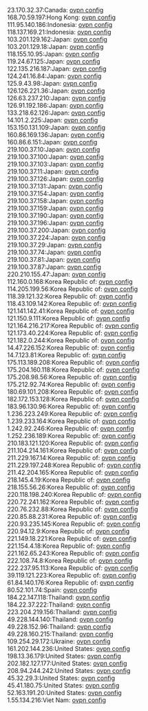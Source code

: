 23.170.32.37:Canada: [ovpn config](vpn/23_170_32_37.ovpn)  
168.70.59.197:Hong Kong: [ovpn config](vpn/168_70_59_197.ovpn)  
111.95.140.186:Indonesia: [ovpn config](vpn/111_95_140_186.ovpn)  
118.137.169.21:Indonesia: [ovpn config](vpn/118_137_169_21.ovpn)  
103.201.129.162:Japan: [ovpn config](vpn/103_201_129_162.ovpn)  
103.201.129.18:Japan: [ovpn config](vpn/103_201_129_18.ovpn)  
118.155.10.95:Japan: [ovpn config](vpn/118_155_10_95.ovpn)  
119.24.67.125:Japan: [ovpn config](vpn/119_24_67_125.ovpn)  
122.135.216.187:Japan: [ovpn config](vpn/122_135_216_187.ovpn)  
124.241.16.84:Japan: [ovpn config](vpn/124_241_16_84.ovpn)  
125.9.43.98:Japan: [ovpn config](vpn/125_9_43_98.ovpn)  
126.126.221.36:Japan: [ovpn config](vpn/126_126_221_36.ovpn)  
126.63.237.210:Japan: [ovpn config](vpn/126_63_237_210.ovpn)  
126.91.192.186:Japan: [ovpn config](vpn/126_91_192_186.ovpn)  
133.218.62.126:Japan: [ovpn config](vpn/133_218_62_126.ovpn)  
14.101.2.225:Japan: [ovpn config](vpn/14_101_2_225.ovpn)  
153.150.131.109:Japan: [ovpn config](vpn/153_150_131_109.ovpn)  
160.86.169.136:Japan: [ovpn config](vpn/160_86_169_136.ovpn)  
160.86.6.151:Japan: [ovpn config](vpn/160_86_6_151.ovpn)  
219.100.37.10:Japan: [ovpn config](vpn/219_100_37_10.ovpn)  
219.100.37.100:Japan: [ovpn config](vpn/219_100_37_100.ovpn)  
219.100.37.103:Japan: [ovpn config](vpn/219_100_37_103.ovpn)  
219.100.37.11:Japan: [ovpn config](vpn/219_100_37_11.ovpn)  
219.100.37.126:Japan: [ovpn config](vpn/219_100_37_126.ovpn)  
219.100.37.131:Japan: [ovpn config](vpn/219_100_37_131.ovpn)  
219.100.37.154:Japan: [ovpn config](vpn/219_100_37_154.ovpn)  
219.100.37.158:Japan: [ovpn config](vpn/219_100_37_158.ovpn)  
219.100.37.159:Japan: [ovpn config](vpn/219_100_37_159.ovpn)  
219.100.37.190:Japan: [ovpn config](vpn/219_100_37_190.ovpn)  
219.100.37.196:Japan: [ovpn config](vpn/219_100_37_196.ovpn)  
219.100.37.200:Japan: [ovpn config](vpn/219_100_37_200.ovpn)  
219.100.37.224:Japan: [ovpn config](vpn/219_100_37_224.ovpn)  
219.100.37.29:Japan: [ovpn config](vpn/219_100_37_29.ovpn)  
219.100.37.74:Japan: [ovpn config](vpn/219_100_37_74.ovpn)  
219.100.37.81:Japan: [ovpn config](vpn/219_100_37_81.ovpn)  
219.100.37.87:Japan: [ovpn config](vpn/219_100_37_87.ovpn)  
220.210.155.47:Japan: [ovpn config](vpn/220_210_155_47.ovpn)  
112.160.0.168:Korea Republic of: [ovpn config](vpn/112_160_0_168.ovpn)  
114.205.199.56:Korea Republic of: [ovpn config](vpn/114_205_199_56.ovpn)  
118.39.121.32:Korea Republic of: [ovpn config](vpn/118_39_121_32.ovpn)  
118.43.109.142:Korea Republic of: [ovpn config](vpn/118_43_109_142.ovpn)  
121.141.142.41:Korea Republic of: [ovpn config](vpn/121_141_142_41.ovpn)  
121.150.9.111:Korea Republic of: [ovpn config](vpn/121_150_9_111.ovpn)  
121.164.216.217:Korea Republic of: [ovpn config](vpn/121_164_216_217.ovpn)  
121.173.40.224:Korea Republic of: [ovpn config](vpn/121_173_40_224.ovpn)  
121.182.0.244:Korea Republic of: [ovpn config](vpn/121_182_0_244.ovpn)  
14.47.226.152:Korea Republic of: [ovpn config](vpn/14_47_226_152.ovpn)  
14.7.123.81:Korea Republic of: [ovpn config](vpn/14_7_123_81.ovpn)  
175.113.189.208:Korea Republic of: [ovpn config](vpn/175_113_189_208.ovpn)  
175.204.160.118:Korea Republic of: [ovpn config](vpn/175_204_160_118.ovpn)  
175.208.98.56:Korea Republic of: [ovpn config](vpn/175_208_98_56.ovpn)  
175.212.92.74:Korea Republic of: [ovpn config](vpn/175_212_92_74.ovpn)  
180.69.101.208:Korea Republic of: [ovpn config](vpn/180_69_101_208.ovpn)  
182.172.153.128:Korea Republic of: [ovpn config](vpn/182_172_153_128.ovpn)  
183.96.130.96:Korea Republic of: [ovpn config](vpn/183_96_130_96.ovpn)  
1.236.223.249:Korea Republic of: [ovpn config](vpn/1_236_223_249.ovpn)  
1.239.233.164:Korea Republic of: [ovpn config](vpn/1_239_233_164.ovpn)  
1.242.92.246:Korea Republic of: [ovpn config](vpn/1_242_92_246.ovpn)  
1.252.236.189:Korea Republic of: [ovpn config](vpn/1_252_236_189.ovpn)  
210.183.121.120:Korea Republic of: [ovpn config](vpn/210_183_121_120.ovpn)  
211.104.214.161:Korea Republic of: [ovpn config](vpn/211_104_214_161.ovpn)  
211.229.167.14:Korea Republic of: [ovpn config](vpn/211_229_167_14.ovpn)  
211.229.197.248:Korea Republic of: [ovpn config](vpn/211_229_197_248.ovpn)  
211.42.204.165:Korea Republic of: [ovpn config](vpn/211_42_204_165.ovpn)  
218.145.4.19:Korea Republic of: [ovpn config](vpn/218_145_4_19.ovpn)  
218.155.56.26:Korea Republic of: [ovpn config](vpn/218_155_56_26.ovpn)  
220.118.198.240:Korea Republic of: [ovpn config](vpn/220_118_198_240.ovpn)  
220.72.241.162:Korea Republic of: [ovpn config](vpn/220_72_241_162.ovpn)  
220.76.232.88:Korea Republic of: [ovpn config](vpn/220_76_232_88.ovpn)  
220.85.88.231:Korea Republic of: [ovpn config](vpn/220_85_88_231.ovpn)  
220.93.235.145:Korea Republic of: [ovpn config](vpn/220_93_235_145.ovpn)  
220.94.12.9:Korea Republic of: [ovpn config](vpn/220_94_12_9.ovpn)  
221.149.18.221:Korea Republic of: [ovpn config](vpn/221_149_18_221.ovpn)  
221.154.4.18:Korea Republic of: [ovpn config](vpn/221_154_4_18.ovpn)  
221.162.65.243:Korea Republic of: [ovpn config](vpn/221_162_65_243.ovpn)  
222.108.74.8:Korea Republic of: [ovpn config](vpn/222_108_74_8.ovpn)  
222.237.95.113:Korea Republic of: [ovpn config](vpn/222_237_95_113.ovpn)  
39.119.121.223:Korea Republic of: [ovpn config](vpn/39_119_121_223.ovpn)  
61.84.140.176:Korea Republic of: [ovpn config](vpn/61_84_140_176.ovpn)  
80.52.101.74:Spain: [ovpn config](vpn/80_52_101_74.ovpn)  
184.22.147.118:Thailand: [ovpn config](vpn/184_22_147_118.ovpn)  
184.22.37.222:Thailand: [ovpn config](vpn/184_22_37_222.ovpn)  
223.204.219.156:Thailand: [ovpn config](vpn/223_204_219_156.ovpn)  
49.228.144.140:Thailand: [ovpn config](vpn/49_228_144_140.ovpn)  
49.228.152.96:Thailand: [ovpn config](vpn/49_228_152_96.ovpn)  
49.228.160.215:Thailand: [ovpn config](vpn/49_228_160_215.ovpn)  
109.254.29.172:Ukraine: [ovpn config](vpn/109_254_29_172.ovpn)  
161.202.144.236:United States: [ovpn config](vpn/161_202_144_236.ovpn)  
198.13.36.179:United States: [ovpn config](vpn/198_13_36_179.ovpn)  
202.182.127.177:United States: [ovpn config](vpn/202_182_127_177.ovpn)  
208.94.244.242:United States: [ovpn config](vpn/208_94_244_242.ovpn)  
45.32.29.3:United States: [ovpn config](vpn/45_32_29_3.ovpn)  
45.41.180.75:United States: [ovpn config](vpn/45_41_180_75.ovpn)  
52.163.191.20:United States: [ovpn config](vpn/52_163_191_20.ovpn)  
1.55.134.216:Viet Nam: [ovpn config](vpn/1_55_134_216.ovpn)  
